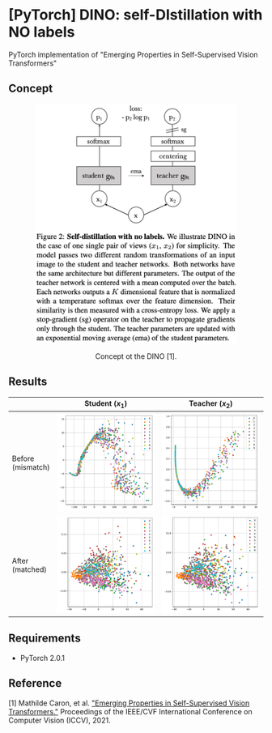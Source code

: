 [PyTorch] DINO: self-DIstillation with NO labels
=====
PyTorch implementation of "Emerging Properties in Self-Supervised Vision Transformers"

## Concept
<div align="center">
  <img src="./figures/dino.png" width="400">    
  <p>Concept ot the DINO [1].</p>
</div>

## Results
||Student ($x_1$)|Teacher ($x_2$)|
|:---|:---:|:---:|
|Before</br>(mismatch)|<img src="https://github.com/YeongHyeon/DINO_MNIST-PyTorch/blob/main/figures/epoch_000000_s.png?raw=true" width="350">  |<img src="https://github.com/YeongHyeon/DINO_MNIST-PyTorch/blob/main/figures/epoch_000000_t.png?raw=true" width="350">|  
|After</br>(matched)|<img src="https://github.com/YeongHyeon/DINO_MNIST-PyTorch/blob/main/figures/epoch_000299_s.png?raw=true" width="350">  |<img src="https://github.com/YeongHyeon/DINO_MNIST-PyTorch/blob/main/figures/epoch_000299_t.png?raw=true" width="350">|  

## Requirements
* PyTorch 2.0.1

## Reference
[1] Mathilde Caron, et al. <a href="https://openaccess.thecvf.com/content/ICCV2021/html/Caron_Emerging_Properties_in_Self-Supervised_Vision_Transformers_ICCV_2021_paper.html">"Emerging Properties in Self-Supervised Vision Transformers."</a> Proceedings of the IEEE/CVF International Conference on Computer Vision (ICCV), 2021.
